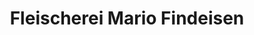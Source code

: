 ---
title: "Fleischerei Mario Findeisen"
url: /marienberg/fleischerei-mario-findeisen/
shop: Metzgerei
---